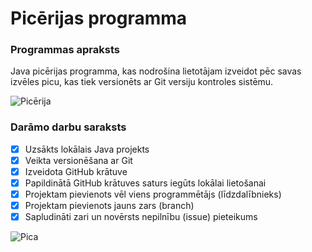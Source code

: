 # Picērijas programma
### **Programmas apraksts**
Java picērijas programma, kas nodrošina lietotājam izveidot pēc savas izvēles picu, kas tiek versionēts ar Git versiju kontroles sistēmu.

![Picērija](https://i.etsystatic.com/23444619/r/il/a400e6/3006317757/il_fullxfull.3006317757_3yhi.jpg)

### **Darāmo darbu saraksts**
- [x] Uzsākts lokālais Java projekts
- [x] Veikta versionēšana ar Git
- [x] Izveidota GitHub krātuve
- [x] Papildinātā GitHub krātuves saturs iegūts lokālai lietošanai
- [x] Projektam pievienots vēl viens programmētājs (līdzdalībnieks)
- [x] Projektam pievienots jauns zars (branch)
- [x] Sapludināti zari un novērsts nepilnību (issue) pieteikums

![Pica](!www.canva.com.png)
